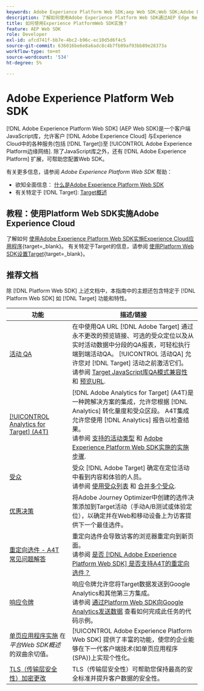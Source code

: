 ```yaml
---
keywords: Adobe Experience Platform Web SDK;aep Web SDK;Web SDK;Adobe Experience Cloud；平台边缘网络；Adobe Experience Platform边缘网络；边缘网络；aep边缘网络
description: 了解如何使用Adobe Experience Platform Web SDK通过AEP Edge Network与Adobe Experience Cloud中的各种服务进行交互。
title: 如何使用Experience PlatformWeb SDK实施？
feature: AEP Web SDK
role: Developer
exl-id: afcd741f-bb7e-4bc2-b96c-ec10d5d6f4c5
source-git-commit: 636016be6e8a6adc8c4b7fb09af93bb89e28373a
workflow-type: tm+mt
source-wordcount: '534'
ht-degree: 5%

---
```


# Adobe Experience Platform Web SDK

[!DNL Adobe Experience Platform Web SDK] (AEP Web SDK)是一个客户端JavaScript库，允许客户 [!DNL Adobe Experience Cloud] 与Experience Cloud中的各种服务(包括 [!DNL Target])至 [!UICONTROL Adobe Experience Platform边缘网络]. 除了JavaScript库之外，还有 [!DNL Adobe Experience Platform] 扩展，可帮助您配置Web SDK。

有关更多信息，请参阅 *Adobe Experience Platform Web SDK* 帮助：

* 欲知全面信息： [什么是Adobe Experience Platform Web SDK](https://experienceleague.adobe.com/docs/experience-platform/edge/home.html)
* 有关特定于 [!DNL Target]: [Target概述](https://experienceleague.adobe.com/docs/experience-platform/edge/personalization/adobe-target/target-overview.html)

## 教程：使用Platform Web SDK实施Adobe Experience Cloud

了解如何 [使用Adobe Experience Platform Web SDK实施Experience Cloud应用程序](https://experienceleague.adobe.com/docs/platform-learn/implement-web-sdk/overview.html){target=_blank}。 有关特定于Target的信息，请参阅 [使用Platform Web SDK设置Target](https://experienceleague.adobe.com/docs/platform-learn/implement-web-sdk/applications-setup/setup-target.html){target=_blank}。

## 推荐文档

除 [!DNL Platform Web SDK] 上述文档中，本指南中的主题还包含特定于 [!DNL Platform Web SDK] 如 [!DNL Target] 功能和特性。

| 功能 | 描述/链接 |
| --- | --- |
| [活动 QA](/help/c-activities/c-activity-qa/activity-qa.md) | 在中使用QA URL [!DNL Adobe Target] 通过永不更改的预览链接、可选的受众定位以及从实时活动数据中分段的QA报表，可轻松执行端到端活动QA。 [!UICONTROL 活动QA] 允许您对 [!DNL Target] 活动之前激活它们。<br>请参阅 [Target JavaScript库QA模式兼容性](/help/c-activities/c-activity-qa/activity-qa.md#compatibility) 和 [预览URL](/help/c-activities/c-activity-qa/activity-qa.md#preview). |
| [[!UICONTROL Analytics for Target] (A4T)](/help/c-integrating-target-with-mac/a4t/a4t.md) | [!DNL Adobe Analytics for Target] (A4T)是一种跨解决方案的集成，允许您根据 [!DNL Analytics] 转化量度和受众区段。 A4T集成允许您使用 [!DNL Analytics] 报告以检查结果。<br>请参阅 [支持的活动类型](/help/c-integrating-target-with-mac/a4t/a4t.md#section_F487896214BF4803AF78C552EF1669AA) 和 [Adobe Experience Platform Web SDK实施的实施步骤](/help/c-integrating-target-with-mac/a4t/a4timplementation.md#platform). |
| [受众](/help/c-target/target.md) | 受众 [!DNL Adobe Target] 确定在定位活动中看到内容和体验的人员。<br>请参阅 [使用受众列表](/help/c-target/c-audiences/audiences.md#use-list) 和 [合并多个受众](/help/c-target/combining-multiple-audiences.md). |
| [优惠决策](/help/c-integrating-target-with-mac/ajo/offer-decision.md) | 将Adobe Journey Optimizer中创建的选件决策添加到Target活动（手动A/B测试或体验定位），以确定并在Web和移动设备上为访客提供下一个最佳选件。 |
| [重定向选件 - A4T 常见问题解答](/help/c-integrating-target-with-mac/a4t/r-a4t-faq/a4t-faq-redirect-offers.md) | 重定向选件会导致访客的浏览器重定向到新页面。<br>请参阅 [是否 [!DNL Adobe Experience Platform Web SDK] 是否支持A4T的重定向选件？](/help/c-integrating-target-with-mac/a4t/r-a4t-faq/a4t-faq-redirect-offers.md#platform) |
| [响应令牌](/help/administrating-target/response-tokens.md) | 响应令牌允许您将Target数据发送到Google Analytics和其他第三方集成。<br>请参阅 [通过Platform Web SDK向Google Analytics发送数据](/help/administrating-target/response-tokens.md#platform-web-sdk) 查看如何完成此任务的代码示例。 |
| [单页应用程序实施](https://experienceleague.adobe.com/docs/experience-platform/edge/personalization/adobe-target/spa-implementation.html?lang=en) 在 *平台Web SDK概述* 的双曲余切值。 | [!UICONTROL Adobe Experience Platform Web SDK] 提供了丰富的功能，使您的企业能够在下一代客户端技术(如单页应用程序(SPA))上实现个性化。 |
| [TLS（传输层安全性）加密更改](/help/c-implementing-target/c-considerations-before-you-implement-target/tls-transport-layer-security-encryption.md) | TLS（传输层安全性）可帮助您保持最高的安全标准并提升客户数据的安全性。 |
